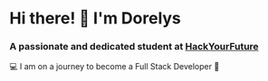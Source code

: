 # Hi there! 👋 I'm Dorelys 
###  A passionate and dedicated student at [HackYourFuture](https://www.hackyourfuture.net/)
💻 I am on a journey to become a Full Stack Developer 🎯

 
 

<!---
dorelysrod/dorelysrod is a ✨ special ✨ repository because its `README.md` (this file) appears on your GitHub profile.
You can click the Preview link to take a look at your changes.
--->
